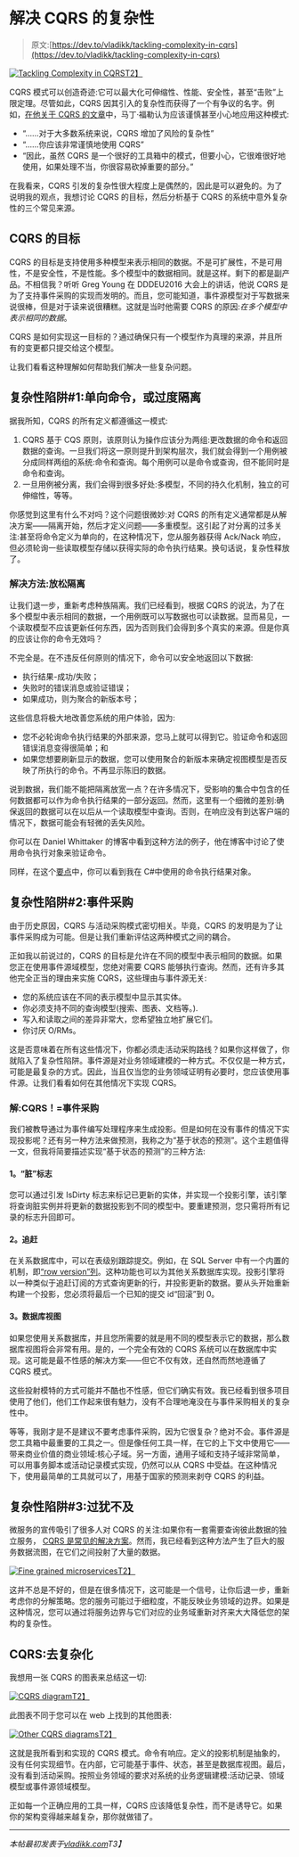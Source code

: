 # 解决 CQRS 的复杂性

> 原文:[https://dev.to/vladikk/tackling-complexity-in-cqrs](https://dev.to/vladikk/tackling-complexity-in-cqrs)

[![Tackling Complexity in CQRS](img/9f64ae132943b98ff0f204e492a639e0.png)T2】](https://res.cloudinary.com/practicaldev/image/fetch/s--PH4CqxFQ--/c_limit%2Cf_auto%2Cfl_progressive%2Cq_auto%2Cw_880/http://vladikk.cimg/cqrs/title-img.jpg)

CQRS 模式可以创造奇迹:它可以最大化可伸缩性、性能、安全性，甚至“击败”上限定理。尽管如此，CQRS 因其引入的复杂性而获得了一个有争议的名字。例如，[在他关于 CQRS 的文章](https://martinfowler.com/bliki/CQRS.html)中，马丁·福勒认为应该谨慎甚至小心地应用这种模式:

*   “……对于大多数系统来说，CQRS 增加了风险的复杂性”
*   “……你应该非常谨慎地使用 CQRS”
*   “因此，虽然 CQRS 是一个很好的工具箱中的模式，但要小心，它很难很好地使用，如果处理不当，你很容易砍掉重要的部分。”

在我看来，CQRS 引发的复杂性很大程度上是偶然的，因此是可以避免的。为了说明我的观点，我想讨论 CQRS 的目标，然后分析基于 CQRS 的系统中意外复杂性的三个常见来源。

## CQRS 的目标

CQRS 的目标是支持使用多种模型来表示相同的数据。不是可扩展性，不是可用性，不是安全性，不是性能。多个模型中的数据相同。就是这样。剩下的都是副产品。不相信我？听听 Greg Young 在 DDDEU2016 大会上的讲话，他说 CQRS 是为了支持事件采购的实现而发明的。而且，您可能知道，事件源模型对于写数据来说很棒，但是对于读来说很糟糕。这就是当时他需要 CQRS 的原因:*在多个模型中表示相同的数据*。

CQRS 是如何实现这一目标的？通过确保只有一个模型作为真理的来源，并且所有的变更都只提交给这个模型。

让我们看看这种理解如何帮助我们解决一些复杂问题。

## 复杂性陷阱#1:单向命令，或过度隔离

据我所知，CQRS 的所有定义都遵循这一模式:

1.  CQRS 基于 CQS 原则，该原则认为操作应该分为两组:更改数据的命令和返回数据的查询。一旦我们将这一原则提升到架构层次，我们就会得到一个用例被分成同样两组的系统:命令和查询。每个用例可以是命令或查询，但不能同时是命令和查询。
2.  一旦用例被分离，我们会得到很多好处:多模型，不同的持久化机制，独立的可伸缩性，等等。

你感觉到这里有什么不对吗？这个问题很微妙:对 CQRS 的所有定义通常都是从解决方案——隔离开始，然后才定义问题——多重模型。这引起了对分离的过多关注:甚至将命令定义为单向的，在这种情况下，您从服务器获得 Ack/Nack 响应，但必须轮询一些读取模型存储以获得实际的命令执行结果。换句话说，复杂性释放了。

### 解决方法:放松隔离

让我们退一步，重新考虑种族隔离。我们已经看到，根据 CQRS 的说法，为了在多个模型中表示相同的数据，一个用例既可以写数据也可以读数据。显而易见，一个读取模型不应该更新任何东西，因为否则我们会得到多个真实的来源。但是你真的应该让你的命令无效吗？

不完全是。在不违反任何原则的情况下，命令可以安全地返回以下数据:

*   执行结果-成功/失败；
*   失败时的错误消息或验证错误；
*   如果成功，则为聚合的新版本号；

这些信息将极大地改善您系统的用户体验，因为:

*   您不必轮询命令执行结果的外部来源，您马上就可以得到它。验证命令和返回错误消息变得很简单；和
*   如果您想要刷新显示的数据，您可以使用聚合的新版本来确定视图模型是否反映了所执行的命令。不再显示陈旧的数据。

说到数据，我们能不能把隔离放宽一点？在许多情况下，受影响的集合中包含的任何数据都可以作为命令执行结果的一部分返回。然而，这里有一个细微的差别:确保返回的数据可以在以后从一个读取模型中查询。否则，在响应没有到达客户端的情况下，数据可能会有轻微的丢失风险。

你可以在 Daniel Whittaker 的博客中看到这种方法的例子，他在博客中讨论了使用命令执行对象来验证命令。

同样，在这个[要点](https://gist.github.com/vladikk/86da55d0eb09d7a291b9f9a5b406f2c9)中，你可以看到我在 C#中使用的命令执行结果对象。

## 复杂性陷阱#2:事件采购

由于历史原因，CQRS 与活动采购模式密切相关。毕竟，CQRS 的发明是为了让事件采购成为可能。但是让我们重新评估这两种模式之间的耦合。

正如我以前说过的，CQRS 的目标是允许在不同的模型中表示相同的数据。如果您正在使用事件源域模型，您绝对需要 CQRS 能够执行查询。然而，还有许多其他完全正当的理由来实施 CQRS，这些理由与事件源无关:

*   您的系统应该在不同的表示模型中显示其实体。
*   你必须支持不同的查询模型(搜索、图表、文档等。).
*   写入和读取之间的差异非常大，您希望独立地扩展它们。
*   你讨厌 O/RMs。

这是否意味着在所有这些情况下，你都必须走活动采购路线？如果你这样做了，你就陷入了复杂性陷阱。事件源是对业务领域建模的一种方式。不仅仅是一种方式，可能是最复杂的方式。因此，当且仅当您的业务领域证明有必要时，您应该使用事件源。让我们看看如何在其他情况下实现 CQRS。

### 解:CQRS！=事件采购

我们被教导通过为事件编写处理程序来生成投影。但是如何在没有事件的情况下实现投影呢？还有另一种方法来做预测，我称之为“基于状态的预测”。这个主题值得一文，但我将简要描述实现“基于状态的预测”的三种方法:

#### 1。“脏”标志

您可以通过引发 IsDirty 标志来标记已更新的实体，并实现一个投影引擎，该引擎将查询脏实例并将更新的数据投影到不同的模型中。要重建预测，您只需将所有记录的标志升回即可。

#### 2。追赶

在关系数据库中，可以在表级别跟踪提交。例如，在 SQL Server 中有一个内置的机制，即[“row version”列](https://msdn.microsoft.com/en-us/library/ms182776.aspx)。这种功能也可以为其他关系数据库实现。投影引擎将以一种类似于追赶订阅的方式查询更新的行，并投影更新的数据。要从头开始重新构建一个投影，您必须将最后一个已知的提交 id“回滚”到 0。

#### 3。数据库视图

如果您使用关系数据库，并且您所需要的就是用不同的模型表示它的数据，那么数据库视图将会非常有用。是的，一个完全有效的 CQRS 系统可以在数据库中实现。这可能是最不性感的解决方案——但它不仅有效，还自然而然地遵循了 CQRS 模式。

这些投射模特的方式可能并不酷也不性感，但它们确实有效。我已经看到很多项目使用了他们，他们工作起来很有魅力，没有不合理地淹没在与事件采购相关的复杂性中。

等等，我刚才是不是建议不要考虑事件采购，因为它很复杂？绝对不会。事件源是您工具箱中最重要的工具之一。但是像任何工具一样，在它的上下文中使用它——带来商业价值的商业领域:核心子域。另一方面，通用子域和支持子域非常简单，可以用事务脚本或活动记录模式实现，仍然可以从 CQRS 中受益。在这种情况下，使用最简单的工具就可以了，用基于国家的预测来剥夺 CQRS 的利益。

## 复杂性陷阱#3:过犹不及

微服务的宣传吸引了很多人对 CQRS 的关注:如果你有一套需要查询彼此数据的独立服务， [CQRS 是常见的解决方案](https://www.ibm.com/developerworks/cloud/library/cl-build-app-using-microservices-and-cqrs-trs/)。然而，我已经看到这种方法产生了巨大的服务数据流图，在它们之间投射了大量的数据。

[![Fine grained microservices](img/d4048298e6f86f09961f7d283c57b65a.png)T2】](https://res.cloudinary.com/practicaldev/image/fetch/s--LR1_9i2E--/c_limit%2Cf_auto%2Cfl_progressive%2Cq_auto%2Cw_880/http://vladikk.cimg/cqrs/microservices.jpg)

这并不总是不好的，但是在很多情况下，这可能是一个信号，让你后退一步，重新考虑你的分解策略。您的服务可能过于细粒度，不能反映业务领域的边界。如果是这种情况，您可以通过将服务边界与它们对应的业务域重新对齐来大大降低您的架构的复杂性。

## CQRS:去复杂化

我想用一张 CQRS 的图表来总结这一切:

[![CQRS diagram](img/c11f37649ed856f1892b4481ef5f2b99.png)T2】](https://res.cloudinary.com/practicaldev/image/fetch/s--WU8a83tv--/c_limit%2Cf_auto%2Cfl_progressive%2Cq_auto%2Cw_880/http://vladikk.cimg/cqrs/cqrs-diagram.png)

此图表不同于您可以在 web 上找到的其他图表:

[![Other CQRS diagrams](img/7233a466127e39d7aa7657ecbbbde9b7.png)T2】](https://res.cloudinary.com/practicaldev/image/fetch/s--pj1kTetL--/c_limit%2Cf_auto%2Cfl_progressive%2Cq_auto%2Cw_880/http://vladikk.cimg/cqrs/google-cqrs.png)

这就是我所看到和实现的 CQRS 模式。命令有响应。定义的投影机制是抽象的，没有任何实现细节。在内部，它可能基于事件、状态，甚至是数据库视图。最后，没有看到活动采购。按照业务领域的要求对系统的业务逻辑建模:活动记录、领域模型或事件源领域模型。

正如每一个正确应用的工具一样，CQRS 应该降低复杂性，而不是诱导它。如果你的架构变得越来越复杂，那你就做错了。

* * *

*本帖最初发表于[vladikk.com](http://vladikk.com/2017/03/20/tackling-complexity-in-cqrs/)T3】*